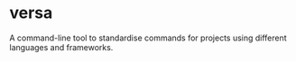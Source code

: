 # versa

A command-line tool to standardise commands for projects using different languages and frameworks.
